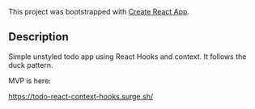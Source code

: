 This project was bootstrapped with [Create React App](https://github.com/facebook/create-react-app).

## Description

Simple unstyled todo app using React Hooks and context. It follows the duck pattern.

MVP is here:

https://todo-react-context-hooks.surge.sh/